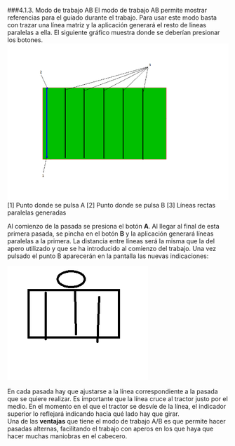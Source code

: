 ###4.1.3. Modo de trabajo AB
El modo de trabajo AB permite mostrar referencias para el guiado durante el trabajo. Para usar este modo basta con trazar una línea matriz y la aplicación generará el resto de líneas paralelas a ella. El siguiente gráfico muestra donde se deberían presionar los botones.
![Modo AB](../images/modeAB.png "Modo AB")
[1] Punto donde se pulsa A [2] Punto donde se pulsa B [3] Líneas rectas paralelas generadas

Al comienzo de la pasada se presiona el botón **A**. Al llegar al final de esta primera pasada, se pincha en el botón **B** y la aplicación generará líneas paralelas a la primera. La distancia entre líneas será la misma que la del apero utilizado y que se ha introducido al comienzo del trabajo. Una vez pulsado el punto B aparecerán en la pantalla las nuevas indicaciones:

![Ejemplo Modo AB](../images/ex_ab_mode.png "Ejemplo Modo AB")

En cada pasada hay que ajustarse a la línea correspondiente a la pasada que se quiere realizar. Es importante que la línea cruce al tractor justo por el medio. En el momento en el que el tractor se desvíe de la línea, el indicador superior lo reflejará indicando hacia qué lado hay que girar.  
Una de las **ventajas** que tiene el modo de trabajo A/B es que permite hacer pasadas alternas, facilitando el trabajo con aperos en los que haya que hacer muchas maniobras en el cabecero.
